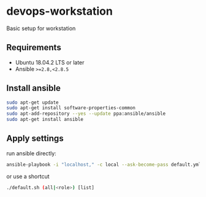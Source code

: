 # devops-workstation
Basic setup for workstation

## Requirements

* Ubuntu 18.04.2 LTS or later
* Ansible `>=2.8,<2.8.5`

## Install ansible

```bash
sudo apt-get update
sudo apt-get install software-properties-common
sudo apt-add-repository --yes --update ppa:ansible/ansible
sudo apt-get install ansible
```

## Apply settings

run ansible directly:
```bash
ansible-playbook -i "localhost," -c local --ask-become-pass default.yml
```

or use a shortcut
```bash
./default.sh (all|<role>) [list]
```
